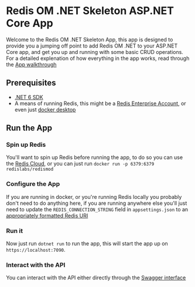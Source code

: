# Redis OM .NET Skeleton ASP.NET Core App

Welcome to the Redis OM .NET Skeleton App, this app is designed to provide you a jumping off point to add Redis OM .NET to your ASP.NET Core app, and get you up and running with some basic CRUD operations. For a detailed explenation of how everything in the app works, read through the [App walkthrough](https://github.com/redis-developer/redis-om-dotnet-skeleton-app/wiki/App-walkthrough)

## Prerequisites

* [.NET 6 SDK](https://dotnet.microsoft.com/en-us/download/dotnet/6.0)
* A means of running Redis, this might be a [Redis Enterprise Account](https://app.redislabs.com/), or even just [docker desktop](https://www.docker.com/products/docker-desktop)

## Run the App

### Spin up Redis

You'll want to spin up Redis before running the app, to do so you can use the [Redis Cloud](https://app.redislabs.com/), or you can just run `docker run -p 6379:6379 redislabs/redismod`

### Configure the App

If you are running in docker, or you're running Redis locally you probably don't need to do anything here, if you are running anywhere else you'll just need to update the `REDIS_CONNECTION_STRING` field in `appsettings.json` to an [appropriately formatted Redis URI](https://developer.redis.com/develop/dotnet/redis-om-dotnet/connecting-to-redis)

### Run it

Now just run `dotnet run` to run the app, this will start the app up on `https://localhost:7090`.

### Interact with the API

You can interact with the API either directly through the [Swagger interface](https://localhost:7090/swagger/index.html)
